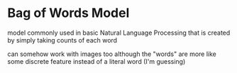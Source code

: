 # Bag of Words Model

model commonly used in basic Natural Language Processing that is created by simply taking counts of each word

can somehow work with images too although the "words" are more like some discrete feature instead of a literal word (I'm guessing)